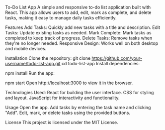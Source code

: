 To-Do List App
A simple and responsive to-do list application built with React. This app allows users to add, edit, mark as complete, and delete tasks, making it easy to manage daily tasks efficiently.

Features
Add Tasks: Quickly add new tasks with a title and description.
Edit Tasks: Update existing tasks as needed.
Mark Complete: Mark tasks as completed to keep track of progress.
Delete Tasks: Remove tasks when they're no longer needed.
Responsive Design: Works well on both desktop and mobile devices.


Installation
Clone the repository:
git clone https://github.com/your-username/todo-list-app.git
cd todo-list-app
Install dependencies:

npm install
Run the app:

npm start
Open http://localhost:3000 to view it in the browser.

Technologies Used:
React for building the user interface.
CSS for styling and layout.
JavaScript for interactivity and functionality.

Usage
Open the app.
Add tasks by entering the task name and clicking "Add".
Edit, mark, or delete tasks using the provided buttons.

License
This project is licensed under the MIT License.
